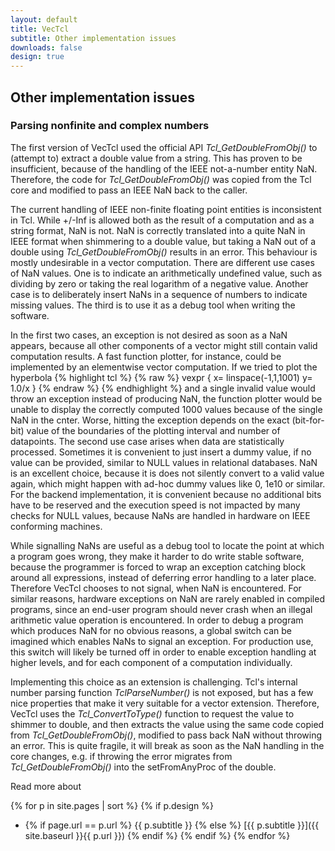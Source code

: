 ```yaml
---
layout: default
title: VecTcl
subtitle: Other implementation issues
downloads: false
design: true
---
```


Other implementation issues
---------------------------

### Parsing nonfinite and complex numbers

The first version of VecTcl used the official API _Tcl_GetDoubleFromObj()_ to (attempt to) extract a
double value from a string. This has proven to be insufficient, because of the handling of the IEEE
not-a-number entity NaN. Therefore, the code for _Tcl\_GetDoubleFromObj()_ was copied from the Tcl core
and modified to pass an IEEE NaN back to the caller.

The current handling of IEEE
non-finite floating point entities is inconsistent in Tcl. While +/-Inf is allowed both as the
result of a computation and as a string format, NaN is not. NaN is correctly translated into a quite
NaN in IEEE format when shimmering to a double value, but taking a NaN out of a double using
_Tcl\_GetDoubleFromObj()_ results in an error. This behaviour is mostly undesirable in a vector
computation. There are different use cases of NaN values. One is to indicate an arithmetically
undefined value, such as dividing by zero or taking the real logarithm of a negative value.
Another case is to deliberately
insert NaNs in a sequence of numbers to indicate missing values. The third is to use it as a debug
tool when writing the software.

In the first two cases, an exception is not
desired as soon as a NaN appears, because all other components of a vector might still contain valid
computation results. A fast function plotter, for instance, could be implemented by an elementwise
vector computation. If we tried to plot the hyperbola
{% highlight tcl %}
{% raw %}
vexpr {
	x= linspace(-1,1,1001)
	y= 1.0/x
}
{% endraw %}
{% endhighlight %}
and a single invalid value would throw an exception instead of producing NaN, the function plotter
would be unable to display the correctly computed 1000 values because of the single NaN in the
cnter. Worse, hitting the exception depends on the exact (bit-for-bit) value of the boundaries of
the plotting interval and number of datapoints. The second use case arises when data are
statistically processed. Sometimes it is convenient to just insert a dummy value, if no value can be
provided, similar to NULL values in relational databases. NaN is an excellent choice, because it is
does not silently convert to a valid value again, which might happen with ad-hoc dummy
values like 0, 1e10 or similar. For the backend implementation, it is convenient because no
additional bits have to be reserved and the execution speed is not impacted by many checks for NULL
values, because NaNs are handled in hardware on IEEE conforming machines. 

While signalling NaNs are useful as a debug tool to locate the point at which a program goes wrong,
they make it harder to do write stable software, because the programmer is forced to wrap an
exception catching block around all expressions, instead of deferring error handling to a later
place. Therefore VecTcl chooses to not signal, when NaN is encountered. For similar reasons,
hardware exceptions on NaN are rarely enabled in compiled programs, since an end-user
program should never crash when an illegal arithmetic value operation is encountered. In order to
debug a program which produces NaN for no obvious reasons, a global switch can be imagined which
enables NaNs to signal an exception. For production use, this switch will likely be turned off in
order to enable exception handling at higher levels, and for each component of a computation
individually. 

Implementing this choice as an extension is challenging. Tcl's internal number parsing function
_TclParseNumber()_ is not exposed, but has a few nice properties that make it very suitable for a
vector extension. Therefore, VecTcl uses the _Tcl\_ConvertToType()_ function to request the value to
shimmer to double, and then extracts the value using the same code copied from
_Tcl\_GetDoubleFromObj()_, modified to pass back NaN without throwing an error. This is quite fragile,
it will break as soon as the NaN handling in the core changes, e.g. if throwing the error migrates
from _Tcl\_GetDoubleFromObj()_ into the setFromAnyProc of the double. 


Read more about

{% for p in site.pages | sort %} {% if p.design %}
* {% if page.url == p.url %} {{ p.subtitle }} {% else %} [{{ p.subtitle }}]({{ site.baseurl }}{{ p.url }}) {% endif %} {% endif %} {% endfor %}

